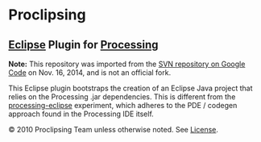 # Proclipsing
## [Eclipse](http://eclipse.org) Plugin for [Processing](http://processing.org)

**Note:** This repository was imported from the [SVN repository on Google Code](https://code.google.com/p/proclipsing/) on Nov. 16, 2014, and is not an official fork.

This Eclipse plugin bootstraps the creation of an Eclipse Java project that relies on the Processing .jar dependencies. This is different from the [processing-eclipse](http://github.com/processing/processing-eclipse) experiment, which adheres to the PDE / codegen approach found in the Processing IDE itself.

© 2010 Proclipsing Team unless otherwise noted. See [License](LICENSE.md).
